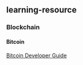 ## learning-resource

### Blockchain

#### Bitcoin
[Bitcoin Developer Guide](https://bitcoin.org/en/developer-guide#block-chain)
